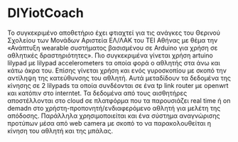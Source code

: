 ﻿# DIYiotCoach
Το συγκεκριμένο αποθετήριο έχει φτιαχτεί για τις ανάγκες του Θερινού Σχολείου των Μονάδων Αριστεία ΕΛ/ΛΑΚ του ΤΕΙ Αθήνας με θέμα την «Ανάπτυξη wearable συστήματος βασισμένου σε  Arduino για χρήση σε αθλητικές δραστηριότητες». Πιο συγκεκριμένα γίνεται χρήση artuino lilypad με lilypad accelerometers τα οποία φορά ο αθλητής στα άνω και κάτω άκρα του. Επίσης γίνεται χρήση και ενός γυροσκοπίου με σκοπό την αντίληψη της κατεύθυνσης του αθλητή. Αυτά μεταδίδουν τα δεδομένα της κίνησης σε 2 lilypads τα οποία συνδέονται σε ένα tp link router με openwrt και κατόπιν στο interntet. Τα δεδομένα από τους αισθητήρες αποστέλλονται στο cloud σε πλατφόρμα που τα παρουσιάζει real time ή on demadn στο χρήστη-προπονητή/ενδιαφερόμενο αθλητή για μελέτη της απόδοσης. Παράλληλα χρησιμοποιείται και ένα σύστημα αναγνώρισης προτύπων μέσα από web camera με σκοπό το να παρακολουθείται η κίνηση του αθλητή και της μπάλας.
